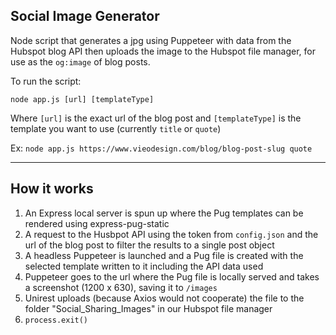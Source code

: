 ## Social Image Generator

Node script that generates a jpg using Puppeteer with data from the Hubspot blog API then uploads the image to the Hubspot file manager, for use as the `og:image` of blog posts.

To run the script:

`node app.js [url] [templateType]`

Where `[url]` is the exact url of the blog post and `[templateType]` is the template you want to use (currently `title` or `quote`)

Ex: `node app.js https://www.vieodesign.com/blog/blog-post-slug quote`

---

## How it works

1. An Express local server is spun up where the Pug templates can be rendered using express-pug-static
1. A request to the Husbpot API using the token from `config.json` and the url of the blog post to filter the results to a single post object
1. A headless Puppeteer is launched and a Pug file is created with the selected template written to it including the API data used
1. Puppeteer goes to the url where the Pug file is locally served and takes a screenshot (1200 x 630), saving it to `/images`
1. Unirest uploads (because Axios would not cooperate) the file to the folder "Social_Sharing_Images" in our Hubspot file manager
1. `process.exit()`